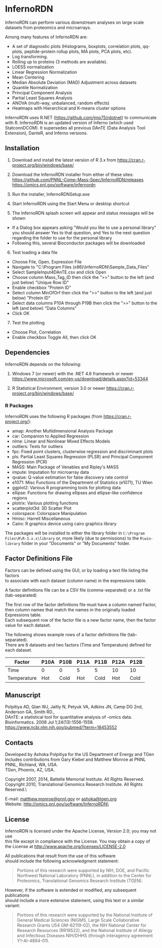 # InfernoRDN

InfernoRDN can perform various downstream analyses on large scale datasets from proteomics and microarrays.

Among many features of InfernoRDN are:
* A set of diagnostic plots (Histograms, boxplots, correlation plots, qq-plots, peptide-protein rollup plots, MA plots, PCA plots, etc).
* Log transforming.
* Rolling up to proteins (3 methods are available).
* LOESS normalization
* Linear Regression Normalization
* Mean Centering
* Median Absolute Deviation (MAD) Adjustment across datasets
* Quantile Normalization
* Principal Component Analysis
* Partial Least Squares Analysis
* ANOVA (multi-way, unbalanced, random effects)
* Heatmaps with Hierarchical and K-means cluster options

InfernoRDN uses R.NET (https://github.com/jmp75/rdotnet) to communicate with R. 
InfernoRDN is an updated version of Inferno (which used StatconnDCOM). 
It supersedes all previous DAnTE (Data Analysis Tool Extension), DanteR, and Inferno versions.

## Installation

1. Download and install the latest version of R 3.x from 
   https://cran.r-project.org/bin/windows/base/

2. Download the InfernoRDN installer from either of these sites:
   https://github.com/PNNL-Comp-Mass-Spec/InfernoRDN/releases
   https://omics.pnl.gov/software/infernordn

3. Run the installer, InfernoRDNSetup.exe

4. Start InfernoRDN using the Start Menu or desktop shortcut

5. The InfernoRDN splash screen will appear and status messages will be shown
  * If a Dialog box appears asking "Would you like to use a personal library"  
    you should answer Yes to that question, and Yes to the next question  
    regarding the folder to use for the personal library
  * Following this, several Bioconductor packages will be downloaded

6. Test loading a data file	
  * Choose File, Open, Expression File
  * Navigate to "C:\Program Files (x86)\InfernoRDN\Sample_Data_Files"
  * Select SampleInput4DAnTE.csv and click Open
  * Choose column Mass_Tag_ID then click the ">>" button to the left (and just below) "Unique Row ID"
  * Enable checkbox "Protein ID"
  * Select column MinOfOrf then click the ">>" button to the left (and just below) "Protein ID" 
  * Select data columns P10A through P19B then click the ">>" button to the left (and below) "Data Columns" 
  * Click OK

7. Test the plotting
  * Choose Plot, Correlation
  * Enable checkbox Toggle All, then click OK

## Dependencies

InfernoRDN depends on the following:
1. Windows 7 (or newer) with the .NET 4.6 framework or newer
   https://www.microsoft.com/en-us/download/details.aspx?id=53344

2. R Statistical Environment, version 3.0 or newer
   https://cran.r-project.org/bin/windows/base/

### R Packages

InfernoRDN uses the following R packages (from https://cran.r-project.org/):
* amap: Another Multidimensional Analysis Package
* car: Companion to Applied Regression
* nlme: Linear and Nonlinear Mixed Effects Models
* outliers: Tests for outliers
* fpc: Fixed point clusters, clusterwise regression and discriminant plots
* pls: Partial Least Squares Regression (PLSR) and Principal Component Regression (PCR)
* MASS: Main Package of Venables and Ripley's MASS
* impute: Imputation for microarray data
* qvalue: Q-value estimation for false discovery rate control
* e1071: Misc Functions of the Department of Statistics (e1071), TU Wien
* ggplot2: Various R programming tools for plotting data
* ellipse: Functions for drawing ellipses and ellipse-like confidence regions
* plotrix: Various plotting functions
* scatterplot3d: 3D Scatter Plot
* colorspace: Colorspace Manipulation
* Hmisc: Harrell Miscellaneous
* Cairo: R graphics device using cairo graphics library

The packages will be installed to either the library folder in `C:\Program Files\R\R-3.x.x\library` or, more likely (due to permissions) to the `R\win-library` folder in your "Documents" or "My Documents" folder.

## Factor Definitions File

Factors can be defined using the GUI, or by loading a text file listing the factors  
to associate with each dataset (column name) in the expressions table.

A factor definitions file can be a CSV file (comma-separated) or a .txt file (tab-separated)

The first row of the factor definitions file must have a column named Factor,  
then column names that match the names in the originally loaded Expressions table.  
Each subsequent row of the factor file is a new factor name, then the factor value for each dataset.

The following shows example rows of a factor definitions file (tab-separated).  
There are 6 datasets and two factors (Time and Temperature) defined for each dataset.

Factor | P10A | P10B | P11A | P11B | P12A | P12B
------ | ---- | ---- | ---- | ---- | ---- | ----
Time | 0 | 0 | 5 | 5 | 10 | 10
Temperature | Hot | Cold | Hot | Cold | Hot | Cold

## Manuscript

Polpitiya AD, Qian WJ, Jaitly N, Petyuk VA, Adkins JN, Camp DG 2nd, Anderson GA, Smith RD.,  
DAnTE: a statistical tool for quantitative analysis of -omics data.  
Bioinformatics. 2008 Jul 1;24(13):1556-1558.  
https://www.ncbi.nlm.nih.gov/pubmed/?term=18453552

## Contacts

Developed by Ashoka Polpitiya for the US Department of Energy and TGen\
Includes contributions from Gary Kiebel and Matthew Monroe at PNNL\
PNNL, Richland, WA, USA.\
TGen, Phoenix, AZ, USA.

Copyright 2007, 2014, Battelle Memorial Institute.  All Rights Reserved.\
Copyright 2010, Translational Genomics Research Institute.  All Rights Reserved.\

E-mail: matthew.monroe@pnnl.gov or ashoka@tgen.org\
Website: http://omics.pnl.gov/software/InfernoRDN\

## License

InfernoRDN is licensed under the Apache License, Version 2.0; you may not use  
this file except in compliance with the License.  You may obtain a copy of  
the License at http://www.apache.org/licenses/LICENSE-2.0

All publications that result from the use of this software  
should include the following acknowledgment statement: 
> Portions of this research were supported by NIH, DOE, and Pacific Northwest National Laboratory (PNNL), 
> in addition to the Center for Proteomics, Translational Genomics Research Institute (TGEN).

However, if the software is extended or modified, any subsequent publications  
should include a more extensive statement, using this text or a similar variant: 
> Portions of this research were supported by the 
> National Institute of General Medical Sciences (NIGMS, Large Scale Collaborative Research Grants U54 GM-62119-02), 
> the NIH National Center for Research Resources (RR18522), and 
> the National Institute of Allergy and Infectious Diseases NIH/DHHS (through interagency agreement Y1-AI-4894-01). 
